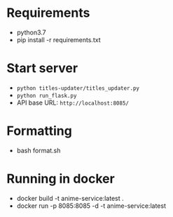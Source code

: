 # Requirements

* python3.7
* pip install -r requirements.txt

# Start server

* `python titles-updater/titles_updater.py`
* `python run_flask.py`
* API base URL: `http://localhost:8085/`

# Formatting

* bash format.sh

# Running in docker

* docker build -t anime-service:latest .
* docker run -p 8085:8085 -d -t anime-service:latest


